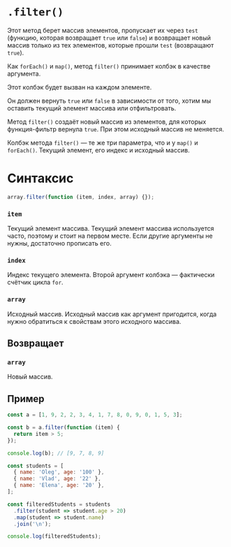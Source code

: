 # `.filter()`

Этот метод берет массив элементов, пропускает их через `test` (функцию, которая возвращает `true` или `false`) и возвращает новый массив только из тех элементов, которые прошли `test` (возвращают `true`).

Как `forEach()` и `map()`, метод `filter()` принимает колбэк в качестве аргумента.

Этот колбэк будет вызван на каждом элементе.

Он должен вернуть `true` или `false` в зависимости от того, хотим мы оставить текущий элемент массива или отфильтровать.

Метод `filter()` создаёт новый массив из элементов, для которых функция-фильтр вернула `true`. При этом исходный массив не меняется.

Колбэк метода `filter()` — те же три параметра, что и у `map()` и `forEach()`. Текущий элемент, его индекс и исходный массив.

# Синтаксис

```js
array.filter(function (item, index, array) {});
```

### `item`

Текущий элемент массива. Текущий элемент массива используется часто, поэтому и стоит на первом месте. Если другие аргументы не нужны, достаточно прописать его.

### `index`

Индекс текущего элемента. Второй аргумент колбэка — фактически счётчик цикла `for`.

### `array`

Исходный массив. Исходный массив как аргумент пригодится, когда нужно обратиться к свойствам этого исходного массива.

## Возвращает

### `array`

Новый массив.

## Пример

```js
const a = [1, 9, 2, 2, 3, 4, 1, 7, 8, 0, 9, 0, 1, 5, 3];

const b = a.filter(function (item) {
  return item > 5;
});

console.log(b); // [9, 7, 8, 9]

const students = [
  { name: 'Oleg', age: '100' },
  { name: 'Vlad', age: '22' },
  { name: 'Elena', age: '20' },
];

const filteredStudents = students
  .filter(student => student.age > 20)
  .map(student => student.name)
  .join('\n');

console.log(filteredStudents);
```

